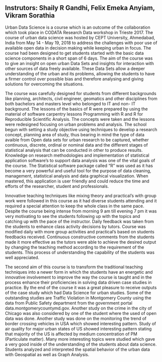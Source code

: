 ## Instrutors: Shaily R Gandhi,  Felix Emeka Anyiam, Vikram Sorathia

Urban Data Science is a course which is an outcome of the collaboration which took place in CODATA Research Data workshop in Trieste 2017.  The course of urban data science was hosted by CEPT University, Ahmedabad, India from May 14 - May 19, 2018 to address the challenges with poor use of available open data in decision making while keeping urban in focus. The course had been designed to get students started with the basic data science components in a short span of 6 days. The aim of the course was to give an insight on open urban Data Sets and insights for interaction with other sources of data freely available. These Data Sets allow a deeper understanding of the urban and its problems, allowing the students to have a firmer control over possible bias and therefore analysing and giving solutions for overcoming the situations.

The course was carefully designed for students from different backgrounds like planning, architects, civil engineer, geomatics and other disciplines from both bachelors and masters level who belonged to IT and non- IT background. The lessons of the basics of R were prepared by using the material of software carpentry lessons Programming with R and R for Reproducible Scientific Analysis. The concepts were taken and the lessons were redesigned focusing on urban problems and analysis. The school begun with setting a study objective using techniques to develop a research concept, planning area of study, thus bearing in mind the type of data avaible from Open data sets for urban research to be captured, whether continuous, discrete, ordinal or nominal data and the different stages of statistical analysis that can be conducted in other to produce results. Knowledge on research methodologies and implementation of statistical application software’s to support data analysis was one of the vital goals of the course. The Statistical software package called “R” was used as it has become a very powerful and useful tool for the purpose of data cleaning, management, statistical analysis and data graphical visualization. When mastered, this application is user friendly and could reduce the time and efforts of the researcher, student and professionals.  

Innovative teaching techniques like mixing theory and practical’s with group work were followed in this course as it had diverse students attending and it required a special attention to keep the whole class in the same pace. Despite the course being intense from morning 9 am till evening 7 pm it was very motivating to see  the students following up with the topics and catching up with the pace of the instructor. Daily feedback was taken from the students to enhance class activity decisions by tutors. Course was modified daily with more group activities and practical’s based on students feedbacks received. Continuous constructive comments from the students made it more effective as the tutors were able to achieve the desired output by changing the teaching method according to the requirement of the students. This process of understanding the capability of the students was well appreciated. 

The second aim of this course is to transform the traditional teaching techniques into a newer form in which the students have an energetic and innovative involvement to improve the way the course is taught and in the process enhance their proficiencies in solving data driven case studies in practice. By the end of the course it was a great pleasure to receive outputs of the case study which had Data Science for urban studies.  Some of the outstanding studies are Traffic Violation in Montgomery County using the data from Public Safety department from the government portal data.montgomerycountymd.gov. Another study on the crime in the city of Chicago was also considered by one of the student where the used of open data was done. Another study was done on the monitoring the trend of border crossing vehicles in USA which showed interesting pattern. Study of air quality for major urban states of US showed interesting pattern stating that majority of the US is affected by medium concentration of PM (Particulate matter). Many more interesting topics were studied which gave a very good inside of the understanding of the students about data science.  Students analyzed and interpreted the spatial behavior of the urban data with Geospatial as well as Graph Analysis.
